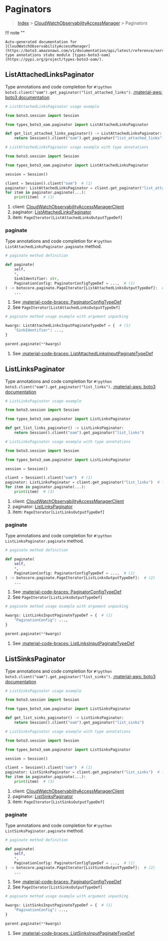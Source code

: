 # Paginators

> [Index](../README.md) > [CloudWatchObservabilityAccessManager](./README.md) > Paginators

!!! note ""

    Auto-generated documentation for [CloudWatchObservabilityAccessManager](https://boto3.amazonaws.com/v1/documentation/api/latest/reference/services/oam.html#cloudwatchobservabilityaccessmanager)
    type annotations stubs module [types-boto3-oam](https://pypi.org/project/types-boto3-oam/).

## ListAttachedLinksPaginator

Type annotations and code completion for `#!python boto3.client("oam").get_paginator("list_attached_links")`.
[:material-aws: boto3 documentation](https://boto3.amazonaws.com/v1/documentation/api/latest/reference/services/oam/paginator/ListAttachedLinks.html#CloudWatchObservabilityAccessManager.Paginator.ListAttachedLinks)

```python
# ListAttachedLinksPaginator usage example

from boto3.session import Session

from types_boto3_oam.paginator import ListAttachedLinksPaginator

def get_list_attached_links_paginator() -> ListAttachedLinksPaginator:
    return Session().client("oam").get_paginator("list_attached_links")
```

```python
# ListAttachedLinksPaginator usage example with type annotations

from boto3.session import Session

from types_boto3_oam.paginator import ListAttachedLinksPaginator

session = Session()

client = Session().client("oam")  # (1)
paginator: ListAttachedLinksPaginator = client.get_paginator("list_attached_links")  # (2)
for item in paginator.paginate(...):
    print(item)  # (3)
```

1. client: [CloudWatchObservabilityAccessManagerClient](./client.md)
2. paginator: [ListAttachedLinksPaginator](./paginators.md#listattachedlinkspaginator)
3. item: `PageIterator[ListAttachedLinksOutputTypeDef]`


### paginate

Type annotations and code completion for `#!python ListAttachedLinksPaginator.paginate` method.

```python
# paginate method definition

def paginate(
    self,
    *,
    SinkIdentifier: str,
    PaginationConfig: PaginatorConfigTypeDef = ...,  # (1)
) -> botocore.paginate.PageIterator[ListAttachedLinksOutputTypeDef]:  # (2)
    ...
```

1. See [:material-code-braces: PaginatorConfigTypeDef](./type_defs.md#paginatorconfigtypedef)
2. See `PageIterator[ListAttachedLinksOutputTypeDef]`


```python
# paginate method usage example with argument unpacking

kwargs: ListAttachedLinksInputPaginateTypeDef = {  # (1)
    "SinkIdentifier": ...,
}

parent.paginate(**kwargs)
```

1. See [:material-code-braces: ListAttachedLinksInputPaginateTypeDef](./type_defs.md#listattachedlinksinputpaginatetypedef)
## ListLinksPaginator

Type annotations and code completion for `#!python boto3.client("oam").get_paginator("list_links")`.
[:material-aws: boto3 documentation](https://boto3.amazonaws.com/v1/documentation/api/latest/reference/services/oam/paginator/ListLinks.html#CloudWatchObservabilityAccessManager.Paginator.ListLinks)

```python
# ListLinksPaginator usage example

from boto3.session import Session

from types_boto3_oam.paginator import ListLinksPaginator

def get_list_links_paginator() -> ListLinksPaginator:
    return Session().client("oam").get_paginator("list_links")
```

```python
# ListLinksPaginator usage example with type annotations

from boto3.session import Session

from types_boto3_oam.paginator import ListLinksPaginator

session = Session()

client = Session().client("oam")  # (1)
paginator: ListLinksPaginator = client.get_paginator("list_links")  # (2)
for item in paginator.paginate(...):
    print(item)  # (3)
```

1. client: [CloudWatchObservabilityAccessManagerClient](./client.md)
2. paginator: [ListLinksPaginator](./paginators.md#listlinkspaginator)
3. item: `PageIterator[ListLinksOutputTypeDef]`


### paginate

Type annotations and code completion for `#!python ListLinksPaginator.paginate` method.

```python
# paginate method definition

def paginate(
    self,
    *,
    PaginationConfig: PaginatorConfigTypeDef = ...,  # (1)
) -> botocore.paginate.PageIterator[ListLinksOutputTypeDef]:  # (2)
    ...
```

1. See [:material-code-braces: PaginatorConfigTypeDef](./type_defs.md#paginatorconfigtypedef)
2. See `PageIterator[ListLinksOutputTypeDef]`


```python
# paginate method usage example with argument unpacking

kwargs: ListLinksInputPaginateTypeDef = {  # (1)
    "PaginationConfig": ...,
}

parent.paginate(**kwargs)
```

1. See [:material-code-braces: ListLinksInputPaginateTypeDef](./type_defs.md#listlinksinputpaginatetypedef)
## ListSinksPaginator

Type annotations and code completion for `#!python boto3.client("oam").get_paginator("list_sinks")`.
[:material-aws: boto3 documentation](https://boto3.amazonaws.com/v1/documentation/api/latest/reference/services/oam/paginator/ListSinks.html#CloudWatchObservabilityAccessManager.Paginator.ListSinks)

```python
# ListSinksPaginator usage example

from boto3.session import Session

from types_boto3_oam.paginator import ListSinksPaginator

def get_list_sinks_paginator() -> ListSinksPaginator:
    return Session().client("oam").get_paginator("list_sinks")
```

```python
# ListSinksPaginator usage example with type annotations

from boto3.session import Session

from types_boto3_oam.paginator import ListSinksPaginator

session = Session()

client = Session().client("oam")  # (1)
paginator: ListSinksPaginator = client.get_paginator("list_sinks")  # (2)
for item in paginator.paginate(...):
    print(item)  # (3)
```

1. client: [CloudWatchObservabilityAccessManagerClient](./client.md)
2. paginator: [ListSinksPaginator](./paginators.md#listsinkspaginator)
3. item: `PageIterator[ListSinksOutputTypeDef]`


### paginate

Type annotations and code completion for `#!python ListSinksPaginator.paginate` method.

```python
# paginate method definition

def paginate(
    self,
    *,
    PaginationConfig: PaginatorConfigTypeDef = ...,  # (1)
) -> botocore.paginate.PageIterator[ListSinksOutputTypeDef]:  # (2)
    ...
```

1. See [:material-code-braces: PaginatorConfigTypeDef](./type_defs.md#paginatorconfigtypedef)
2. See `PageIterator[ListSinksOutputTypeDef]`


```python
# paginate method usage example with argument unpacking

kwargs: ListSinksInputPaginateTypeDef = {  # (1)
    "PaginationConfig": ...,
}

parent.paginate(**kwargs)
```

1. See [:material-code-braces: ListSinksInputPaginateTypeDef](./type_defs.md#listsinksinputpaginatetypedef)
